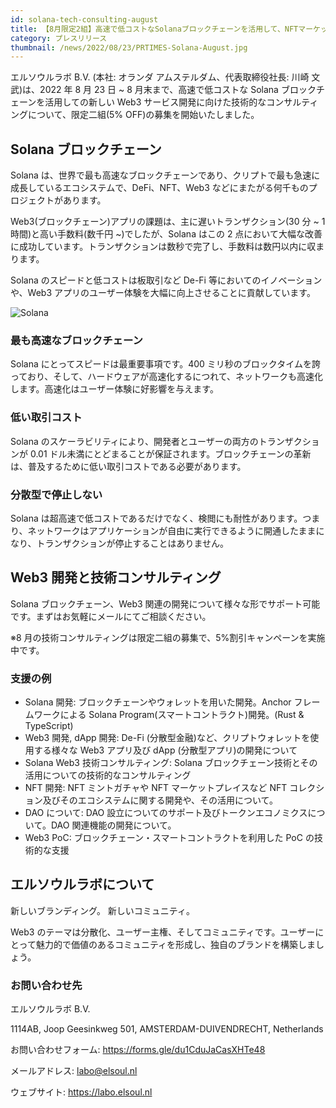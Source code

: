 ```yaml
---
id: solana-tech-consulting-august
title: 【8月限定2組】高速で低コストなSolanaブロックチェーンを活用して、NFTマーケットプレイス等、新しいWeb3サービスを始めませんか？
category: プレスリリース
thumbnail: /news/2022/08/23/PRTIMES-Solana-August.jpg
---
```


エルソウルラボ B.V. (本社: オランダ アムステルダム、代表取締役社長: 川崎
文武)は、2022 年 8 月 23 日 ~ 8 月末まで、高速で低コストな Solana
ブロックチェーンを活用しての新しい Web3
サービス開発に向けた技術的なコンサルティングについて、限定二組(5%
OFF)の募集を開始いたしました。

## Solana ブロックチェーン

Solana
は、世界で最も高速なブロックチェーンであり、クリプトで最も急速に成長しているエコシステムで、DeFi、NFT、Web3
などにまたがる何千ものプロジェクトがあります。

Web3(ブロックチェーン)アプリの課題は、主に遅いトランザクション(30 分 ~ 1
時間)と高い手数料(数千円 ~)でしたが、Solana はこの 2
点において大幅な改善に成功しています。トランザクションは数秒で完了し、手数料は数円以内に収まります。

Solana のスピードと低コストは板取引など De-Fi 等においてのイノベーションや、Web3
アプリのユーザー体験を大幅に向上させることに貢献しています。

![Solana](/news/2022/08/23/PRTIMES-Solana.jpg)

### 最も高速なブロックチェーン

Solana にとってスピードは最重要事項です。400
ミリ秒のブロックタイムを誇っており、そして、ハードウェアが高速化するにつれて、ネットワークも高速化します。高速化はユーザー体験に好影響を与えます。

### 低い取引コスト

Solana のスケーラビリティにより、開発者とユーザーの両方のトランザクションが 0.01
ドル未満にとどまることが保証されます。ブロックチェーンの革新は、普及するために低い取引コストである必要があります。

### 分散型で停止しない

Solana
は超高速で低コストであるだけでなく、検閲にも耐性があります。つまり、ネットワークはアプリケーションが自由に実行できるように開通したままになり、トランザクションが停止することはありません。

## Web3 開発と技術コンサルティング

Solana ブロックチェーン、Web3
関連の開発について様々な形でサポート可能です。まずはお気軽にメールにてご相談ください。

※8 月の技術コンサルティングは限定二組の募集で、5%割引キャンペーンを実施中です。

### 支援の例

- Solana 開発: ブロックチェーンやウォレットを用いた開発。Anchor
  フレームワークによる Solana Program(スマートコントラクト)開発。(Rust &
  TypeScript)
- Web3 開発, dApp 開発: De-Fi
  (分散型金融)など、クリプトウォレットを使用する様々な Web3 アプリ及び dApp
  (分散型アプリ)の開発について
- Solana Web3 技術コンサルティング: Solana
  ブロックチェーン技術とその活用についての技術的なコンサルティング
- NFT 開発: NFT ミントガチャや NFT マーケットプレイスなど NFT
  コレクション及びそのエコシステムに関する開発や、その活用について。
- DAO について: DAO 設立についてのサポート及びトークンエコノミクスについて。DAO
  関連機能の開発について。
- Web3 PoC: ブロックチェーン・スマートコントラクトを利用した PoC の技術的な支援

## エルソウルラボについて

新しいブランディング。 新しいコミュニティ。

Web3
のテーマは分散化、ユーザー主権、そしてコミュニティです。ユーザーにとって魅力的で価値のあるコミュニティを形成し、独自のブランドを構築しましょう。

### お問い合わせ先

エルソウルラボ B.V.

1114AB, Joop Geesinkweg 501, AMSTERDAM-DUIVENDRECHT, Netherlands

お問い合わせフォーム: https://forms.gle/du1CduJaCasXHTe48

メールアドレス: labo@elsoul.nl

ウェブサイト: https://labo.elsoul.nl
